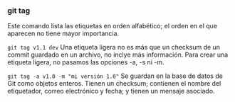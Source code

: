 ### git tag

Este comando lista las etiquetas en orden alfabético; el orden en el que aparecen no tiene mayor importancia.

`git tag v1.1 dev`
Una etiqueta ligera no es más que un checksum de un commit guardado en un archivo, no inclye más información. Para crear una etiqueta ligera, no pasamos las opciones -a, -s ni -m.

`git tag -a v1.0 -m "mi versión 1.0"`
Se guardan en la base de datos de Git como objetos enteros. Tienen un checksum; contienen el nombre del etiquetador, correo electrónico y fecha; y tienen un mensaje asociado.